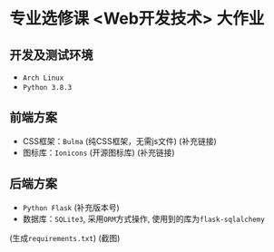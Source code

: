 # 专业选修课 <Web开发技术> 大作业

## 开发及测试环境

- `Arch Linux`
- `Python 3.8.3`

## 前端方案

- CSS框架：`Bulma` (纯CSS框架，无需js文件) (补充链接)
- 图标库：`Ionicons` (开源图标库) (补充链接)

## 后端方案

- `Python Flask` (补充版本号)
- 数据库：`SQLite3`, 采用`ORM`方式操作, 使用到的库为`flask-sqlalchemy`

(生成`requirements.txt`)
(截图)
